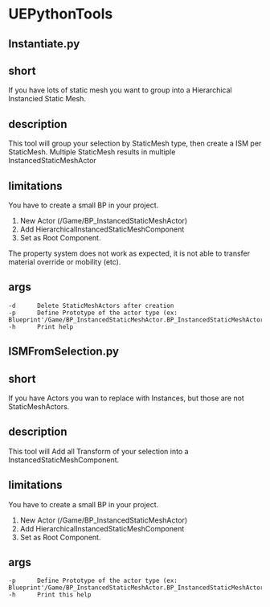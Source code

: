 # UEPythonTools

##  Instantiate.py

  short
  -----
  If you have lots of static mesh you want to group into a Hierarchical Instancied Static Mesh.
  
  description
  -------
  This tool will group your selection by StaticMesh type, then create a ISM per StaticMesh. 
  Multiple StaticMesh results in multiple InstancedStaticMeshActor
  
  limitations
  -------
  You have to create a small BP in your project. 
  1. New Actor (/Game/BP_InstancedStaticMeshActor)
  2. Add HierarchicalInstancedStaticMeshComponent
  3. Set as Root Component.

  The property system does not work as expected, it is not able to transfer material override or mobility (etc).
  
  args
  ------
	-d		Delete StaticMeshActors after creation
	-p		Define Prototype of the actor type (ex: Blueprint'/Game/BP_InstancedStaticMeshActor.BP_InstancedStaticMeshActor')
	-h		Print help

##  ISMFromSelection.py

  short
  -----
  If you have Actors you wan to replace with Instances, but those are not StaticMeshActors.
  
  description
  -------
  This tool will Add all Transform of your selection into a InstancedStaticMeshComponent. 
  
  limitations
  -------
  You have to create a small BP in your project. 
  1. New Actor (/Game/BP_InstancedStaticMeshActor)
  2. Add HierarchicalInstancedStaticMeshComponent
  3. Set as Root Component.

  args
  ------
	-p		Define Prototype of the actor type (ex: Blueprint'/Game/BP_InstancedStaticMeshActor.BP_InstancedStaticMeshActor')
	-h		Print this help
